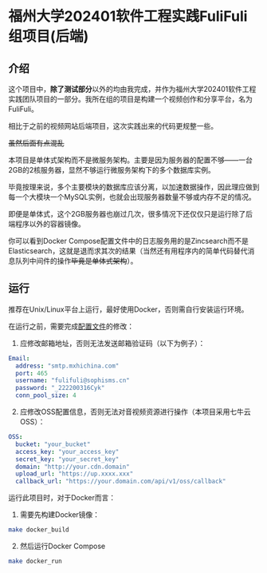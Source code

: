 # 福州大学202401软件工程实践FuliFuli组项目(后端)

## 介绍

这个项目中，**除了测试部分**以外的均由我完成，并作为福州大学202401软件工程实践团队项目的一部分。我所在组的项目是构建一个视频创作和分享平台，名为FuliFuli。

相比于之前的视频网站后端项目，这次实践出来的代码更规整一些。

~~虽然后面有点混乱~~

本项目是单体式架构而不是微服务架构。主要是因为服务器的配置不够——一台2GB的2核服务器，显然不够运行微服务架构下的多个数据库实例。

毕竟按理来说，多个主要模块的数据库应该分离，以加速数据操作，因此理应做到每一个大模块一个MySQL实例，也就会出现服务器数量不够或内存不足的情况。

即便是单体式，这个2GB服务器也崩过几次，很多情况下还仅仅只是运行除了后端程序以外的容器镜像。

你可以看到Docker Compose配置文件中的日志服务用的是Zincsearch而不是Elasticsearch，这就是退而求其次的结果（当然还有用程序内的简单代码替代消息队列中间件的操作~~毕竟是单体式架构~~）。

## 运行

推荐在Unix/Linux平台上运行，最好使用Docker，否则需自行安装运行环境。

在运行之前，需要完成[配置文件](config.yaml)的修改：
1. 应修改邮箱地址，否则无法发送邮箱验证码（以下为例子）：

``` yaml
Email:
  address: "smtp.mxhichina.com"
  port: 465
  username: "fulifuli@sophisms.cn"
  password: "_222200316Cyk"
  conn_pool_size: 4
```

2. 应修改OSS配置信息，否则无法对音视频资源进行操作（本项目采用七牛云OSS）：

``` yaml
OSS:
  bucket: "your_bucket"
  access_key: "your_access_key"
  secret_key: "your_secret_key"
  domain: "http://your.cdn.domain"
  upload_url: "https://up.xxxx.xxx"
  callback_url: "https://your.domain.com/api/v1/oss/callback"
```

运行此项目时，对于Docker而言：
1. 需要先构建Docker镜像：

```bash
make docker_build
```

2. 然后运行Docker Compose

```bash
make docker_run
```